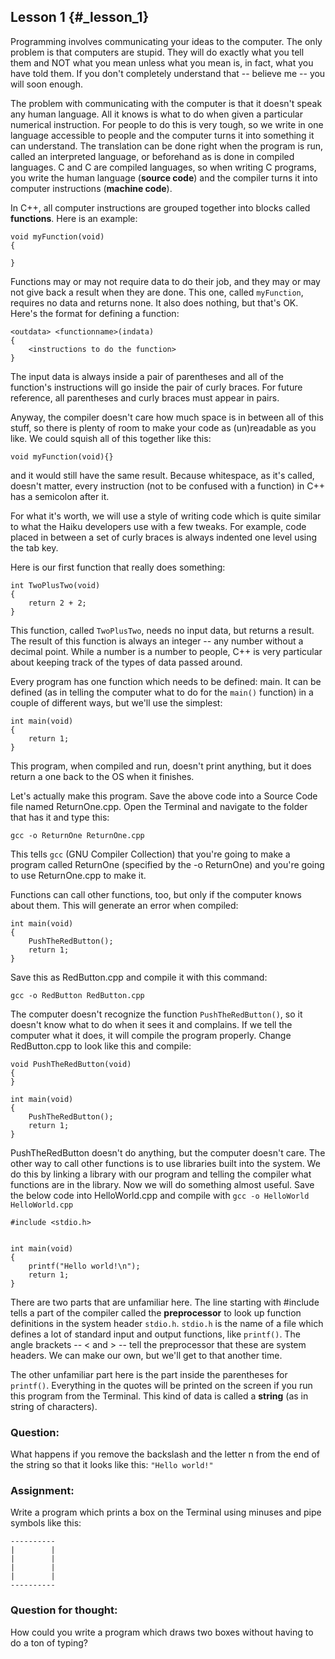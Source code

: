 Lesson 1 {#_lesson_1}
--------

Programming involves communicating your ideas to the computer. The only problem is that computers are stupid. They will do exactly what you tell them and NOT what you mean unless what you mean is, in fact, what you have told them. If you don't completely understand that -- believe me -- you will soon enough.

The problem with communicating with the computer is that it doesn't speak any human language. All it knows is what to do when given a particular numerical instruction. For people to do this is very tough, so we write in one language accessible to people and the computer turns it into something it can understand. The translation can be done right when the program is run, called an interpreted language, or beforehand as is done in compiled languages. C and C are compiled languages, so when writing C programs, you write the human language (**source code**) and the compiler turns it into computer instructions (**machine code**).

In C++, all computer instructions are grouped together into blocks called **functions**. Here is an example:

``` {.c++}
void myFunction(void)
{

}
```

Functions may or may not require data to do their job, and they may or may not give back a result when they are done. This one, called `myFunction`, requires no data and returns none. It also does nothing, but that's OK. Here's the format for defining a function:

    <outdata> <functionname>(indata)
    {
        <instructions to do the function>
    }

The input data is always inside a pair of parentheses and all of the function's instructions will go inside the pair of curly braces. For future reference, all parentheses and curly braces must appear in pairs.

Anyway, the compiler doesn't care how much space is in between all of this stuff, so there is plenty of room to make your code as (un)readable as you like. We could squish all of this together like this:

``` {.c++}
void myFunction(void){}
```

and it would still have the same result. Because whitespace, as it's called, doesn't matter, every instruction (not to be confused with a function) in C++ has a semicolon after it.

For what it's worth, we will use a style of writing code which is quite similar to what the Haiku developers use with a few tweaks. For example, code placed in between a set of curly braces is always indented one level using the tab key.

Here is our first function that really does something:

``` {.c++}
int TwoPlusTwo(void)
{
    return 2 + 2;
}
```

This function, called `TwoPlusTwo`, needs no input data, but returns a result. The result of this function is always an integer -- any number without a decimal point. While a number is a number to people, C++ is very particular about keeping track of the types of data passed around.

Every program has one function which needs to be defined: main. It can be defined (as in telling the computer what to do for the `main()` function) in a couple of different ways, but we'll use the simplest:

``` {.c++}
int main(void)
{
    return 1;
}
```

This program, when compiled and run, doesn't print anything, but it does return a one back to the OS when it finishes.

Let's actually make this program. Save the above code into a Source Code file named ReturnOne.cpp. Open the Terminal and navigate to the folder that has it and type this:

``` {.shell}
gcc -o ReturnOne ReturnOne.cpp
```

This tells `gcc` (GNU Compiler Collection) that you're going to make a program called ReturnOne (specified by the -o ReturnOne) and you're going to use ReturnOne.cpp to make it.

Functions can call other functions, too, but only if the computer knows about them. This will generate an error when compiled:

``` {.c++}
int main(void)
{
    PushTheRedButton();
    return 1;
}
```

Save this as RedButton.cpp and compile it with this command:

``` {.shell}
gcc -o RedButton RedButton.cpp
```

The computer doesn't recognize the function `PushTheRedButton()`, so it doesn't know what to do when it sees it and complains. If we tell the computer what it does, it will compile the program properly. Change RedButton.cpp to look like this and compile:

``` {.c++}
void PushTheRedButton(void)
{
}

int main(void)
{
    PushTheRedButton();
    return 1;
}
```

PushTheRedButton doesn't do anything, but the computer doesn't care. The other way to call other functions is to use libraries built into the system. We do this by linking a library with our program and telling the compiler what functions are in the library. Now we will do something almost useful. Save the below code into HelloWorld.cpp and compile with `gcc -o HelloWorld HelloWorld.cpp`

``` {.c++}
#include <stdio.h>


int main(void)
{
    printf("Hello world!\n");
    return 1;
}
```

There are two parts that are unfamiliar here. The line starting with \#include tells a part of the compiler called the **preprocessor** to look up function definitions in the system header `stdio.h`. `stdio.h` is the name of a file which defines a lot of standard input and output functions, like `printf()`. The angle brackets -- \< and \> -- tell the preprocessor that these are system headers. We can make our own, but we'll get to that another time.

The other unfamiliar part here is the part inside the parentheses for `printf()`. Everything in the quotes will be printed on the screen if you run this program from the Terminal. This kind of data is called a **string** (as in string of characters).

### Question:

What happens if you remove the backslash and the letter n from the end of the string so that it looks like this: `"Hello world!"`

### Assignment:

Write a program which prints a box on the Terminal using minuses and pipe symbols like this:

    ----------
    |        |
    |        |
    |        |
    |        |
    ----------

### Question for thought:

How could you write a program which draws two boxes without having to do a ton of typing?
